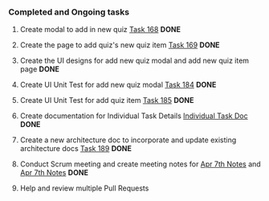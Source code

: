 ### Completed and Ongoing tasks

1. Create modal to add in new quiz [Task 168](https://github.com/MUN-COMP6905/project-eteam/issues/168) **DONE**

2. Create the page to add quiz's new quiz item [Task 169](https://github.com/MUN-COMP6905/project-eteam/issues/169) **DONE**

3. Create the UI designs for add new quiz modal and add new quiz item page **DONE**

4. Create UI Unit Test for add new quiz modal [Task 184](https://github.com/MUN-COMP6905/project-eteam/issues/184) **DONE**

5. Create UI Unit Test for add quiz item [Task 185](https://github.com/MUN-COMP6905/project-eteam/issues/185) **DONE**

5. Create documentation for Individual Task Details [Individual Task Doc](/doc/individual_submission/sprint%203/trangv_code_task_doc.md) **DONE**

6. Create a new architecture doc to incorporate and update existing architecture docs [Task 189](https://github.com/MUN-COMP6905/project-eteam/issues/189) **DONE**

7. Conduct Scrum meeting and create meeting notes for [Apr 7th Notes](/doc/meeting_notes/sprint3_apr7.md) and [Apr 7th Notes](/doc/meeting_notes/sprint3_apr3.md)  **DONE**

8. Help and review multiple Pull Requests